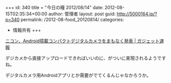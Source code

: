 +++
id: 340
title = "今日の糧 2012/08/14"
date: 2012-08-15T02:35:34+00:00
author: 管理者
layout: post
guid: http://5000164.jp/?p=340
permalink: /2012-08-food_20120814/
categories:
  - 情報共有
+++
<section> 

<div>
  <a href="http://ggsoku.com/2012/08/nikon-coolpix-s800/">ニコン、Android搭載コンパクトデジタルカメラをまもなく発表 | ガジェット速報</a>
</div>

デジカメから直接アップロードできればいいのに、がついに実現されるようですね。
  
デジタルカメラ用Androidアプリとか需要がでてくるんじゃなかろうか。 </section>